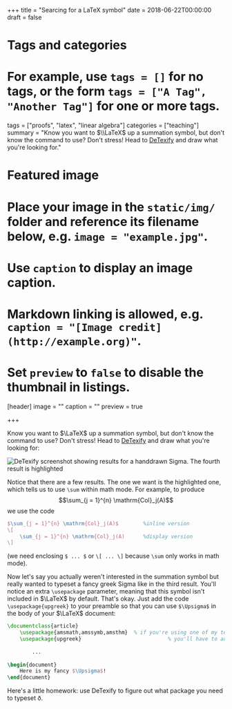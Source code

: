 +++
title = "Searcing for a LaTeX symbol"
date = 2018-06-22T00:00:00
draft = false

# Tags and categories
# For example, use `tags = []` for no tags, or the form `tags = ["A Tag", "Another Tag"]` for one or more tags.
tags = ["proofs", "latex", "linear algebra"]
categories = ["teaching"]
summary = "Know you want to $\\LaTeX$ up a summation symbol, but don't know the command to use?  Don't stress!  Head to [DeTexify](http://detexify.kirelabs.org/classify.html) and draw what you're looking for."

# Featured image
# Place your image in the `static/img/` folder and reference its filename below, e.g. `image = "example.jpg"`.
# Use `caption` to display an image caption.
#   Markdown linking is allowed, e.g. `caption = "[Image credit](http://example.org)"`.
# Set `preview` to `false` to disable the thumbnail in listings.
[header]
image = ""
caption = ""
preview = true

+++

Know you want to $\LaTeX$ up a summation symbol, but don't know the command to use?  Don't stress!  Head to [DeTexify](http://detexify.kirelabs.org/classify.html) and draw what you're looking for:

![DeTexify screenshot showing results for a handdrawn Sigma. The fourth result is highlighted](/img/blog/detexify.png "DeTexify screenshot")

Notice that there are a few results.  The one we want is the highlighted one, which tells us to use ` \sum ` within math mode.  For example, to produce
$$\sum_{j = 1}^{n} \mathrm{Col}_j(A)$$ we use the code

```tex
$\sum_{j = 1}^{n} \mathrm{Col}_j(A)$        %inline version
\[                                          
    \sum_{j = 1}^{n} \mathrm{Col}_j(A)      %display version
\]                                          
```
(we need enclosing `$ ... $` or `\[ ... \]` because `\sum` only works in math mode).

Now let's say you actually weren't interested in the summation symbol but really wanted to typeset a fancy greek Sigma like in the third result. You'll notice an extra `\usepackage` parameter, meaning that this symbol isn't included in $\LaTeX$ by default.  That's okay.  Just add the code   `\usepackage{upgreek}`
to your preamble so that you can use `$\Upsigma$` in the body of your $\LaTeX$ document:

```tex
\documentclass{article}
    \usepackage{amsmath,amssymb,amsthm}  % if you're using one of my templates, you have these
    \usepackage{upgreek}                            % you'll have to add this yourself
        
        ...
        
\begin{document}
    Here is my fancy $\Upsigma$!
\end{document}
```

Here's a little homework: use DeTexify to figure out what package you need to typeset $\eth$.
